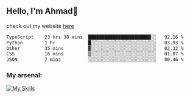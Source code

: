
## Hello, I'm Ahmad👋

check out my website [here](https://ahmadalwi.com/)

<!--START_SECTION:waka-->

```txt
TypeScript    23 hrs 38 mins  ███████████████████████░░   92.16 %
Python        1 hr            █░░░░░░░░░░░░░░░░░░░░░░░░   03.93 %
Other         35 mins         ▓░░░░░░░░░░░░░░░░░░░░░░░░   02.32 %
CSS           16 mins         ▒░░░░░░░░░░░░░░░░░░░░░░░░   01.07 %
JSON          7 mins          ░░░░░░░░░░░░░░░░░░░░░░░░░   00.46 %
```

<!--END_SECTION:waka-->

### My arsenal:

[![My Skills](https://skillicons.dev/icons?i=js,ts,py,go,react,nextjs,svelte,nodejs,django,tailwind,html,css,sass,firebase,mongodb,postgres,mysql,redis,git,github,docker,vscode,figma,godot)](https://skillicons.dev)

